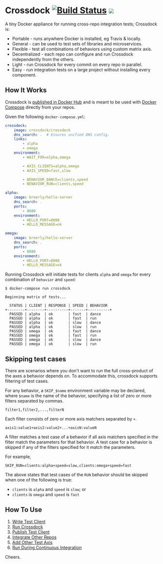 # Crossdock [![Build Status](https://travis-ci.org/crossdock/crossdock.svg)](https://travis-ci.org/crossdock/crossdock) [![](https://badge.imagelayers.io/crossdock/crossdock:latest.svg)](https://imagelayers.io/?images=crossdock/crossdock:latest 'Get your own badge on imagelayers.io')

A tiny Docker appliance for running cross-repo integration tests; Crossdock is:

* Portable - runs anywhere Docker is installed, eg Travis & locally.
* General - can be used to test sets of libraries and microservices.
* Flexible - test all combinations of behaviors using custom matrix axis.
* Decentralized - each repo can configure and run Crossdock independently from the others.
* Light - run Crossdock for every commit on every repo in parallel.
* Easy - run integration tests on a large project without installing every component.

## How It Works

Crossdock is [published in Docker Hub](https://hub.docker.com/r/crossdock/crossdock/) and is
meant to be used with [Docker Compose](https://docs.docker.com/compose/) directly from your repos.

Given the following `docker-compose.yml`:

```yml
crossdock:
    image: crossdock/crossdock
    dns_search: .  # Ensures unified DNS config.
    links:
        - alpha
        - omega
    environment:
        - WAIT_FOR=alpha,omega

        - AXIS_CLIENTS=alpha,omega
        - AXIS_SPEED=fast,slow

        - BEHAVIOR_DANCE=clients,speed
        - BENAVIOR_RUN=clients,speed

alpha:
    image: breerly/hello-server
    dns_search: .
    ports:
        - 8080
    environment:
        - HELLO_PORT=8080
        - HELLO_MESSAGE=ok

omega:
    image: breerly/hello-server
    dns_search: .
    ports:
        - 8080
    environment:
        - HELLO_PORT=8080
        - HELLO_MESSAGE=ok
```

Running Crossdock will initiate tests for clients `alpha` and `omega` for
every combination of `behavior` and `speed`:

```
$ docker-compose run crossdock

Beginning matrix of tests...

  STATUS | CLIENT | RESPONSE | SPEED | BEHAVIOR
+--------+--------+----------+-------+----------+
  PASSED | alpha  | ok       | fast  | dance
  PASSED | alpha  | ok       | fast  | run
  PASSED | alpha  | ok       | slow  | dance
  PASSED | alpha  | ok       | slow  | run
  PASSED | omega  | ok       | fast  | dance
  PASSED | omega  | ok       | fast  | run
  PASSED | omega  | ok       | slow  | dance
  PASSED | omega  | ok       | slow  | run
```

## Skipping test cases

There are scenarios where you don't want to run the full cross-product of the
axes a behavior depends on. To accommodate this, crossdock supports filtering
of test cases.

For any behavior, a `SKIP_$name` environment variable may be declared, where
`$name` is the name of the behavior, specifying a list of zero or more filters
separated by commas.

    filter1,filter2,...,filterN

Each filter consists of zero or more axis matchers separated by `+`.

    axis1:value1+axis2:value2+...+axisN:valueN

A filter matches a test case of a behavior if all axis matchers specified in
the filter match the parameters for that behavior. A test case for a behavior
is skipped if any of the filters specified for it match the parameters.

For example,

    SKIP_RUN=clients:alpha+speed=slow,clients:omega+speed=fast

The above states that test cases of the `RUN` behavior should be skipped when
one of the following is true:

-   `clients` is `alpha` and `speed` is `slow`; or
-   `clients` is `omega` and `speed` is `fast`

## How To Use

1. [Write Test Client](docs/write-test-client.md)
2. [Run Crossdock](docs/run-crossdock.md)
3. [Publish Test Client](docs/publish-test-client.md)
4. [Integrate Other Repos](docs/integrate-other-repos.md)
5. [Add Other Test Axis](docs/add-other-axis.md)
6. [Run During Continuous Integration](docs/add-to-ci.md)

Cheers.
